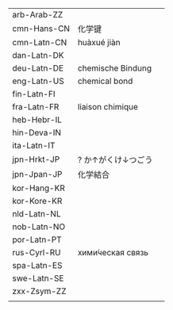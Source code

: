 | | | |
|-|-|-|
| arb-Arab-ZZ |  |  |
| cmn-Hans-CN | 化学键 |  |
| cmn-Latn-CN | huàxué jiàn |  |
| dan-Latn-DK |  |  |
| deu-Latn-DE | chemische Bindung |  |
| eng-Latn-US | chemical bond |  |
| fin-Latn-FI |  |  |
| fra-Latn-FR | liaison chimique |  |
| heb-Hebr-IL |  |  |
| hin-Deva-IN |  |  |
| ita-Latn-IT |  |  |
| jpn-Hrkt-JP | ? か↑がくけ↓つごう |  |
| jpn-Jpan-JP | 化学結合 |  |
| kor-Hang-KR |  |  |
| kor-Kore-KR |  |  |
| nld-Latn-NL |  |  |
| nob-Latn-NO |  |  |
| por-Latn-PT |  |  |
| rus-Cyrl-RU | хими́ческая связь |  |
| spa-Latn-ES |  |  |
| swe-Latn-SE |  |  |
| zxx-Zsym-ZZ |  |  |
|  |  |  |
